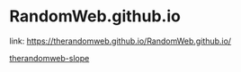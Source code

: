 # RandomWeb.github.io
link: https://therandomweb.github.io/RandomWeb.github.io/ 

<a href="Slope Game" class="button big">therandomweb-slope</a>

